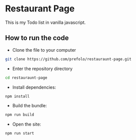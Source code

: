 # Restaurant Page

This is my Todo list in vanilla javascript.

## How to run the code

- Clone the file to your computer

```bash
git clone https://github.com/prefolo/restauraunt-page.git
```

- Enter the repository directory

```bash
cd restauraunt-page
```

- Install dependencies:

```bash
npm install
```

- Build the bundle:

```bash
npm run build
```

- Open the site:

```bash
npm run start
```

